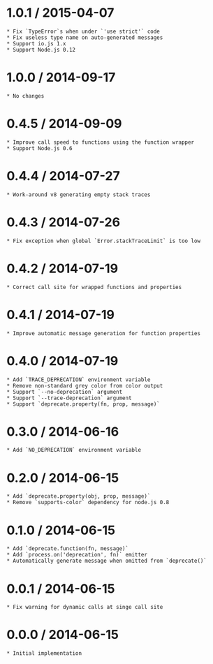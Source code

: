 1.0.1 / 2015-04-07
==================

    * Fix `TypeError`s when under `'use strict'` code
    * Fix useless type name on auto-generated messages
    * Support io.js 1.x
    * Support Node.js 0.12

1.0.0 / 2014-09-17
==================

    * No changes

0.4.5 / 2014-09-09
==================

    * Improve call speed to functions using the function wrapper
    * Support Node.js 0.6

0.4.4 / 2014-07-27
==================

    * Work-around v8 generating empty stack traces

0.4.3 / 2014-07-26
==================

    * Fix exception when global `Error.stackTraceLimit` is too low

0.4.2 / 2014-07-19
==================

    * Correct call site for wrapped functions and properties

0.4.1 / 2014-07-19
==================

    * Improve automatic message generation for function properties

0.4.0 / 2014-07-19
==================

    * Add `TRACE_DEPRECATION` environment variable
    * Remove non-standard grey color from color output
    * Support `--no-deprecation` argument
    * Support `--trace-deprecation` argument
    * Support `deprecate.property(fn, prop, message)`

0.3.0 / 2014-06-16
==================

    * Add `NO_DEPRECATION` environment variable

0.2.0 / 2014-06-15
==================

    * Add `deprecate.property(obj, prop, message)`
    * Remove `supports-color` dependency for node.js 0.8

0.1.0 / 2014-06-15
==================

    * Add `deprecate.function(fn, message)`
    * Add `process.on('deprecation', fn)` emitter
    * Automatically generate message when omitted from `deprecate()`

0.0.1 / 2014-06-15
==================

    * Fix warning for dynamic calls at singe call site

0.0.0 / 2014-06-15
==================

    * Initial implementation

